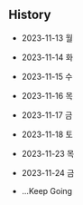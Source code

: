 ## History

- 2023-11-13 월
- 2023-11-14 화
- 2023-11-15 수
- 2023-11-16 목
- 2023-11-17 금
- 2023-11-18 토


- 2023-11-23 목
- 2023-11-24 금



- ...Keep Going